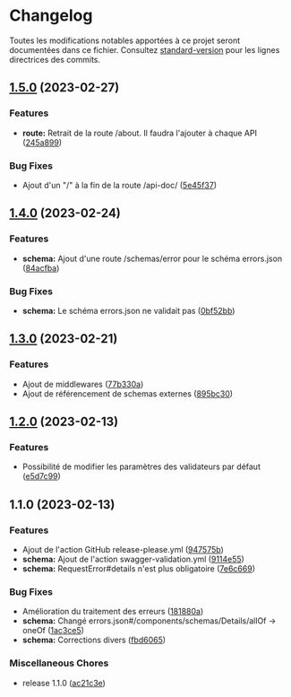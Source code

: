 # Changelog

Toutes les modifications notables apportées à ce projet seront documentées dans ce fichier. Consultez [standard-version](https://github.com/conventional-changelog/standard-version) pour les lignes directrices des commits.

## [1.5.0](https://github.com/bibudem/api-communs/compare/v1.4.0...v1.5.0) (2023-02-27)


### Features

* **route:** Retrait de la route /about. Il faudra l'ajouter à chaque API ([245a899](https://github.com/bibudem/api-communs/commit/245a89941a39c5a25922ff917d859b21fe154665))


### Bug Fixes

* Ajout d'un "/" à la fin de la route /api-doc/ ([5e45f37](https://github.com/bibudem/api-communs/commit/5e45f37a1f900ce714ca9a3083277dce71edc067))

## [1.4.0](https://github.com/bibudem/api-communs/compare/v1.3.0...v1.4.0) (2023-02-24)


### Features

* **schema:** Ajout d'une route /schemas/error pour le schéma errors.json ([84acfba](https://github.com/bibudem/api-communs/commit/84acfbadf08ae7ac69bd2a014feaa040d84aafa5))


### Bug Fixes

* **schema:** Le schéma errors.json ne validait pas ([0bf52bb](https://github.com/bibudem/api-communs/commit/0bf52bba4fc393a2d90e8db71e89e6797f90b22d))

## [1.3.0](https://github.com/bibudem/api-communs/compare/v1.2.0...v1.3.0) (2023-02-21)


### Features

* Ajout de middlewares ([77b330a](https://github.com/bibudem/api-communs/commit/77b330a04fc614d8295432ce0c16121a13a6b497))
* Ajout de référencement de schemas externes ([895bc30](https://github.com/bibudem/api-communs/commit/895bc30a21b6485b15425254b3dee7f7522d8695))

## [1.2.0](https://github.com/bibudem/api-communs/compare/v1.1.0...v1.2.0) (2023-02-13)


### Features

* Possibilité de modifier les paramètres des validateurs par défaut ([e5d7c99](https://github.com/bibudem/api-communs/commit/e5d7c99d5c79edae568e488a213f7b03ca2c09d6))

## 1.1.0 (2023-02-13)


### Features

* Ajout de l'action GitHub release-please.yml ([947575b](https://github.com/bibudem/api-communs/commit/947575b82a1cd3d71848885699a927b6ff79f98c))
* **schema:** Ajout de l'action swagger-validation.yml ([9114e55](https://github.com/bibudem/api-communs/commit/9114e55aef3e24bc2fd3a146bd470eb5f33c73af))
* **schema:** RequestError#details n'est plus obligatoire ([7e6c669](https://github.com/bibudem/api-communs/commit/7e6c66979d6e96158ee3064e7c358251b5cd80b2))


### Bug Fixes

* Amélioration du traitement des erreurs ([181880a](https://github.com/bibudem/api-communs/commit/181880a366fbfffc78c58dfaa9cf1d4e8e08663d))
* **schema:** Changé errors.json#/components/schemas/Details/allOf -&gt; oneOf ([1ac3ce5](https://github.com/bibudem/api-communs/commit/1ac3ce5222080adac830f3dd5ad2e1ac0da25b50))
* **schema:** Corrections divers ([fbd6065](https://github.com/bibudem/api-communs/commit/fbd606530d6efef80bc976668003be3a0363c89d))


### Miscellaneous Chores

* release 1.1.0 ([ac21c3e](https://github.com/bibudem/api-communs/commit/ac21c3e796910d5c1b1125d94f145b4cb12ea302))
